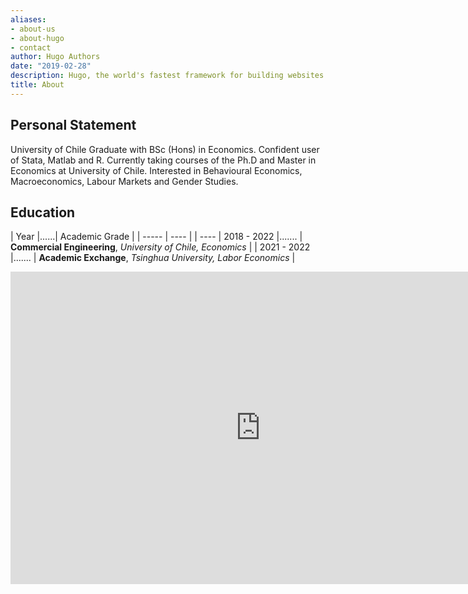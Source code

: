 ```yaml
---
aliases:
- about-us
- about-hugo
- contact
author: Hugo Authors
date: "2019-02-28"
description: Hugo, the world's fastest framework for building websites
title: About
---
```

## Personal Statement

University of Chile Graduate with BSc (Hons) in Economics. Confident user of Stata, Matlab and R. Currently taking courses of the Ph.D and  Master in Economics at University of Chile.  Interested in Behavioural Economics, Macroeconomics, Labour Markets and Gender Studies. 

## Education 


| Year  |......| Academic Grade |
| ----- | ---- | | ----
| 2018 - 2022 |....... | **Commercial Engineering**, *University of Chile, Economics* |
| 2021 - 2022 |....... | **Academic Exchange**, *Tsinghua University, Labor Economics* |



<body>
    <center>
        <embed src=
"https://www.docdroid.net/file/download/TQaLbZa/cv-7-pdf.pdf" 
               width="800"
               height="500">
    </center>
</body>

